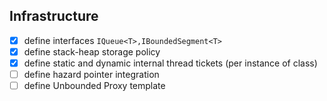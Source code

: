 ## Infrastructure
- [x] define interfaces `IQueue<T>,IBoundedSegment<T>`
- [x] define stack-heap storage policy
- [x] define static and dynamic internal thread tickets (per instance of class)
- [ ] define hazard pointer integration
- [ ] define Unbounded Proxy template
